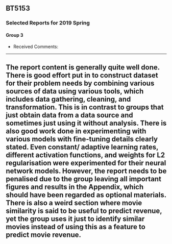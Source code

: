 ## BT5153

### Selected Reports for 2019 Spring

#### Group 3

- Received Comments:
---
The report content is generally quite well done. There is good effort put in to construct dataset for their problem needs by combining various sources of data using various tools, which includes data gathering, cleaning, and transformation. This is in contrast to groups that just obtain data from a data source and sometimes just using it without analysis. There is also good work done in experimenting with various models with fine-tuning details clearly stated. Even constant/ adaptive learning rates, different activation functions, and weights for L2 regularisation were experimented for their neural network models. However, the report needs to be penalised due to the group leaving all important figures and results in the Appendix, which should have been regarded as optional materials. There is also a weird section where movie similarity is said to be useful to predict revenue, yet the group uses it just to identify similar movies instead of using this as a feature to predict movie revenue.
---


